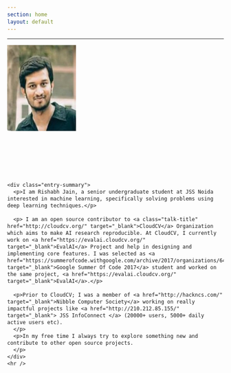 ```yaml
---
section: home
layout: default
---
```


<div class="hfeed">
  <hr />
  <div class="hentry post no-border">
    <img src="/images/contents/me2.jpg" style="margin-bottom: 100px;" alt="Rishabh Jain" class="archive-thumbnail home-thumbnail" width="160" height="200" />

    <div class="entry-summary">
      <p>I am Rishabh Jain, a senior undergraduate student at JSS Noida interested in machine learning, specifically solving problems using deep learning techniques.</p>

      <p> I am an open source contributor to <a class="talk-title" href="http://cloudcv.org/" target="_blank">CloudCV</a> Organization which aims to make AI research reproducible. At CloudCV, I currently work on <a href="https://evalai.cloudcv.org/" target="_blank">EvalAI</a> Project and help in designing and implementing core features. I was selected as <a href="https://summerofcode.withgoogle.com/archive/2017/organizations/6419112360148992/" target="_blank">Google Summer Of Code 2017</a> student and worked on the same project, <a href="https://evalai.cloudcv.org/" target="_blank">EvalAI</a>.</p>

      <p>Prior to CloudCV; I was a member of <a href="http://hackncs.com/" target="_blank">Nibble Computer Society</a> working on really impactful projects like <a href="http://210.212.85.155/" target="_blank"> JSS InfoConnect </a> (20000+ users, 5000+ daily active users etc).
      </p>
      <p>In my free time I always try to explore something new and contribute to other open source projects.
      </p>
    </div>
    <hr />
  </div>
</div>
